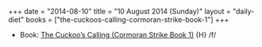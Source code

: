 +++
date = "2014-08-10"
title = "10 August 2014 (Sunday)"
layout = "daily-diet"
books = ["the-cuckoos-calling-cormoran-strike-book-1"]
+++

<ul>
<li class="entry books">Book: <a href="/books/the-cuckoos-calling-cormoran-strike-book-1">The Cuckoo’s Calling (Cormoran Strike Book 1)</a> {H} /f/</li>
</ul>